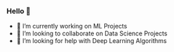 ### Hello 👋

- 🔭 I’m currently working on ML Projects
- 👯 I’m looking to collaborate on Data Science Projects
- 🤔 I’m looking for help with Deep Learning Algorithms

<!--
**rishikasinha7/rishikasinha7** is a ✨ _special_ ✨ repository because its `README.md` (this file) appears on your GitHub profile.

Here are some ideas to get you started:


-->
